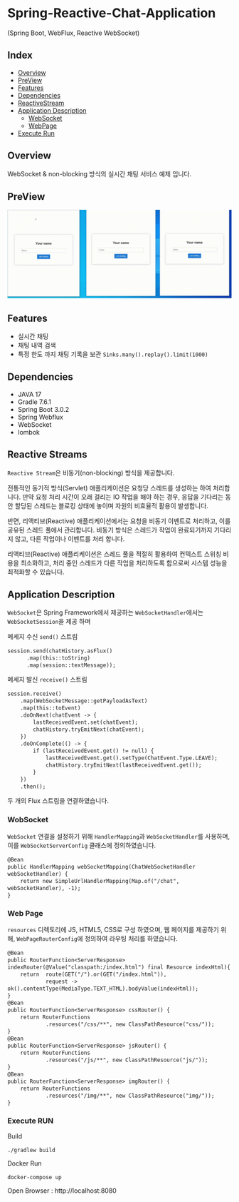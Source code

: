 # Spring-Reactive-Chat-Application
(Spring Boot, WebFlux, Reactive WebSocket)


## Index
- [Overview](#Overview) 
- [PreView](#PreView)
- [Features](#Features)
- [Dependencies](#Dependencies)
- [ReactiveStream](#Reactive-Streams)
- [Application Description](#Application-Description)
  - [WebSocket](#WobSocket)
  - [WebPage](#web-page)
- [Execute Run](#Execute-Run)


## Overview
WebSocket & non-blocking 방식의 실시간 채팅 서비스 예제 입니다.

## PreView
![Preview](example.gif)

## Features
  * 실시간 채팅
  * 채팅 내역 검색 
  * 특정 한도 까지 채팅 기록을 보관 `Sinks.many().replay().limit(1000)`


## Dependencies
* JAVA 17
* Gradle 7.6.1
* Spring Boot 3.0.2
* Spring Webflux
* WebSocket
* lombok


## Reactive Streams
`Reactive Stream`은 비동기(non-blocking) 방식을 제공합니다.

전통적인 동기적 방식(Servlet) 애플리케이션은 요청당 스레드를 생성하는 하여 처리합니다.
만약 요청 처리 시간이 오래 걸리는 IO 작업을 해야 하는 경우, 응답을 기다리는 동안 할당된 스레드는 블로킹 상태에 놓이며 자원의 비효율적 활용이 발생합니다.

반면, 리액티브(Reactive) 애플리케이션에서는 요청을 비동기 이벤트로 처리하고, 이를 공유된 스레드 풀에서 관리합니다.
비동기 방식은 스레드가 작업이 완료되기까지 기다리지 않고, 다른 작업이나 이벤트를 처리 합니다.

리액티브(Reactive) 애플리케이션은 스레드 풀을 적절히 활용하여 컨텍스트 스위칭 비용을 최소화하고, 처리 중인 스레드가 다른 작업을 처리하도록 함으로써 시스템 성능을 최적화할 수 있습니다.



## Application Description
`WebSocket`은 Spring Framework에서 제공하는 `WebSocketHandler`에서는 `WebSocketSession`을 제공 하며

메세지 수신 `send()` 스트림
```
session.send(chatHistory.asFlux()
      .map(this::toString)
      .map(session::textMessage));
```

메세지 발신 `receive()` 스트림
```
session.receive()
    .map(WebSocketMessage::getPayloadAsText)
    .map(this::toEvent)
    .doOnNext(chatEvent -> {
        lastReceivedEvent.set(chatEvent);
        chatHistory.tryEmitNext(chatEvent);
    })
    .doOnComplete(() -> {
        if (lastReceivedEvent.get() != null) {
            lastReceivedEvent.get().setType(ChatEvent.Type.LEAVE);
            chatHistory.tryEmitNext(lastReceivedEvent.get());
        }
    })
    .then();
```
두 개의 Flux 스트림을 연결하였습니다.



### WobSocket
`WebSocket` 연결을 설정하기 위해 `HandlerMapping`과 `WebSocketHandler`를 사용하며, 이를 `WebSocketServerConfig` 클래스에 정의하였습니다.

```
@Bean
public HandlerMapping webSocketMapping(ChatWebSocketHandler webSocketHandler) {
    return new SimpleUrlHandlerMapping(Map.of("/chat", webSocketHandler), -1);
}
```

### Web Page
`resources` 디렉토리에 JS, HTML5, CSS로 구성 하였으며, 웹 페이지를 제공하기 위해, `WebPageRouterConfig`에 정의하여 라우팅 처리를 하였습니다.
```
@Bean
public RouterFunction<ServerResponse> indexRouter(@Value("classpath:/index.html") final Resource indexHtml){
    return  route(GET("/").or(GET("/index.html")),
            request -> ok().contentType(MediaType.TEXT_HTML).bodyValue(indexHtml));
}
@Bean
public RouterFunction<ServerResponse> cssRouter() {
    return RouterFunctions
            .resources("/css/**", new ClassPathResource("css/"));
}
@Bean
public RouterFunction<ServerResponse> jsRouter() {
    return RouterFunctions
            .resources("/js/**", new ClassPathResource("js/"));
}
@Bean
public RouterFunction<ServerResponse> imgRouter() {
    return RouterFunctions
            .resources("/img/**", new ClassPathResource("img/"));
}
```

### Execute RUN
Build
```shell script
./gradlew build
```

Docker Run
```shell script
docker-compose up
```
Open Browser : http://localhost:8080